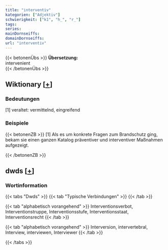 ```yaml
---
title: "interventiv"
kategorien: ["Adjektiv"]
schwierigkeit: ["k1", "h_", "r_"]
tags:
series:
mainDornseiffs:
domainDornseiffs:
url: "interventiv"
---
```


{{< betonenÜbs >}}
**Übersetzung:**  
intervenient  
{{< /betonenÜbs >}}

## Wiktionary [[+](https://de.wiktionary.org/wiki/interventiv)]

### Bedeutungen
[1] veraltet: vermittelnd, eingreifend  

### Beispiele
{{< betonenZB >}}
[1] Als es um konkrete Fragen zum Brandschutz ging, bekam sie einen ganzen Katalog präventiver und interventiver Maßnahmen aufgezeigt.  

{{< /betonenZB >}}


## dwds [[+](https://www.dwds.de/wb/interventiv)]

### Wortinformation
{{< tabs "Dwds" >}}
{{< tab "Typische Verbindungen" >}}
{{< /tab >}}

{{< tab "alphabetisch vorangehend" >}}
Interventionsverbot, Interventionstruppe, Interventionsstufe, Interventionsstaat, Interventionsrecht
{{< /tab >}}

{{< tab "alphabetisch vorangehend" >}}
Interversion, intervertebral, Interview, interviewen, Interviewer
{{< /tab >}}

{{< /tabs >}}

